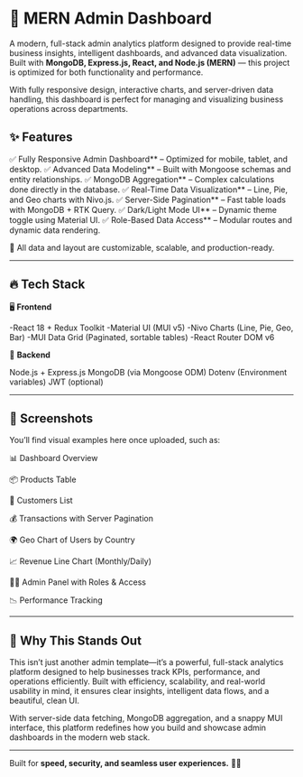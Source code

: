 # 🚀 MERN Admin Dashboard

A modern, full-stack admin analytics platform designed to provide real-time business insights, intelligent dashboards, and advanced data visualization. Built with **MongoDB, Express.js, React, and Node.js (MERN)** — this project is optimized for both functionality and performance.

With fully responsive design, interactive charts, and server-driven data handling, this dashboard is perfect for managing and visualizing business operations across departments.

## ✨ Features

✅ Fully Responsive Admin Dashboard** – Optimized for mobile, tablet, and desktop.
✅ Advanced Data Modeling** – Built with Mongoose schemas and entity relationships.
✅ MongoDB Aggregation** – Complex calculations done directly in the database.
✅ Real-Time Data Visualization** – Line, Pie, and Geo charts with Nivo.js.
✅ Server-Side Pagination** – Fast table loads with MongoDB + RTK Query.
✅ Dark/Light Mode UI** – Dynamic theme toggle using Material UI.
✅ Role-Based Data Access** – Modular routes and dynamic data rendering.

📌 All data and layout are customizable, scalable, and production-ready.

---

## 🔥 Tech Stack

🖥️ **Frontend**

-React 18 + Redux Toolkit
-Material UI (MUI v5)
-Nivo Charts (Line, Pie, Geo, Bar)
-MUI Data Grid (Paginated, sortable tables)
-React Router DOM v6

🔧 **Backend**

Node.js + Express.js
MongoDB (via Mongoose ODM)
Dotenv (Environment variables)
JWT (optional)

---

## 📸 Screenshots

You’ll find visual examples here once uploaded, such as:

📊 Dashboard Overview



📦 Products Table



👥 Customers List



💰 Transactions with Server Pagination



🌍 Geo Chart of Users by Country



📈 Revenue Line Chart (Monthly/Daily)



🧑‍💼 Admin Panel with Roles & Access



📉 Performance Tracking

---

## 🚀 Why This Stands Out

This isn’t just another admin template—it’s a powerful, full-stack analytics platform designed to help businesses track KPIs, performance, and operations efficiently. Built with efficiency, scalability, and real-world usability in mind, it ensures clear insights, intelligent data flows, and a beautiful, clean UI.

With server-side data fetching, MongoDB aggregation, and a snappy MUI interface, this platform redefines how you build and showcase admin dashboards in the modern web stack.

---

Built for **speed, security, and seamless user experiences.** 🚀🔥
